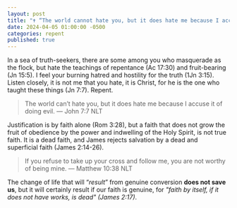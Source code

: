 ```yaml
---
layout: post
title: "✝️ “The world cannot hate you, but it does hate me because I accuse it of doing evil.” ― Jesus"
date: 2024-04-05 01:00:00 -0500
categories: repent
published: true
---
```


In a sea of truth-seekers, there are some among you who masquerade as the flock, but hate the teachings of repentance (Ac 17:30) and fruit-bearing (Jn 15:5). I feel your burning hatred and hostility for the truth (1Jn 3:15). Listen closely, it is not me that you hate, it is Christ, for he is the one who taught these things (Jn 7:7). Repent.

> The world can’t hate you, but it does hate me because I accuse it of doing evil. &mdash; John 7:7 NLT

Justification is by faith alone (Rom 3:28), but a faith that does not grow the fruit of obedience by the power and indwelling of the Holy Spirit, is not true faith. It is a dead faith, and James rejects salvation by a dead and superficial faith (James 2:14-26).

> If you refuse to take up your cross and follow me, you are not worthy of being mine. &mdash; Matthew 10:38 NLT

The change of life that will &ldquo;*result*&rdquo; from genuine conversion **does not save us**, but it will certainly result if our faith is genuine, for *"faith by itself, if it does not have works, is dead" (James 2:17)*.

<!-- (as contrition and an inward resolve to turn from sin to God) -->


<!-- <a name="contents" style="font-size:2.1em;color:black;">Contents</a>

- I. <a href="#trust">Trustful Belief Not Assent To Facts</a>
- II. <a href="#repent">Scripture Twisters On Repentance</a>
- III. <a href="#assurance">Misguided Teachers Give False Assurance</a>
- IV. <a href="#artificial">Artificial Intelligence Conclusion</a>
- V. <a href="#summary">Summary & Conclusions</a>
    - <a href="#safe">A List of Safe Instructors</a>


<a name="trust" href="#contents" style="font-size:2.1em;">✔️ I. Trustful Belief Not Assent To Facts</a> -->



<script>
    var refTagger = {
        settings: {
            bibleVersion: 'NLT'
        }
    }; 

    (function(d, t) {
        var n=d.querySelector('[nonce]');
        refTagger.settings.nonce = n && (n.nonce||n.getAttribute('nonce'));
        var g = d.createElement(t), s = d.getElementsByTagName(t)[0];
        g.src = 'https://api.reftagger.com/v2/RefTagger.js';
        g.nonce = refTagger.settings.nonce;
        s.parentNode.insertBefore(g, s);
    }(document, 'script'));
</script>
